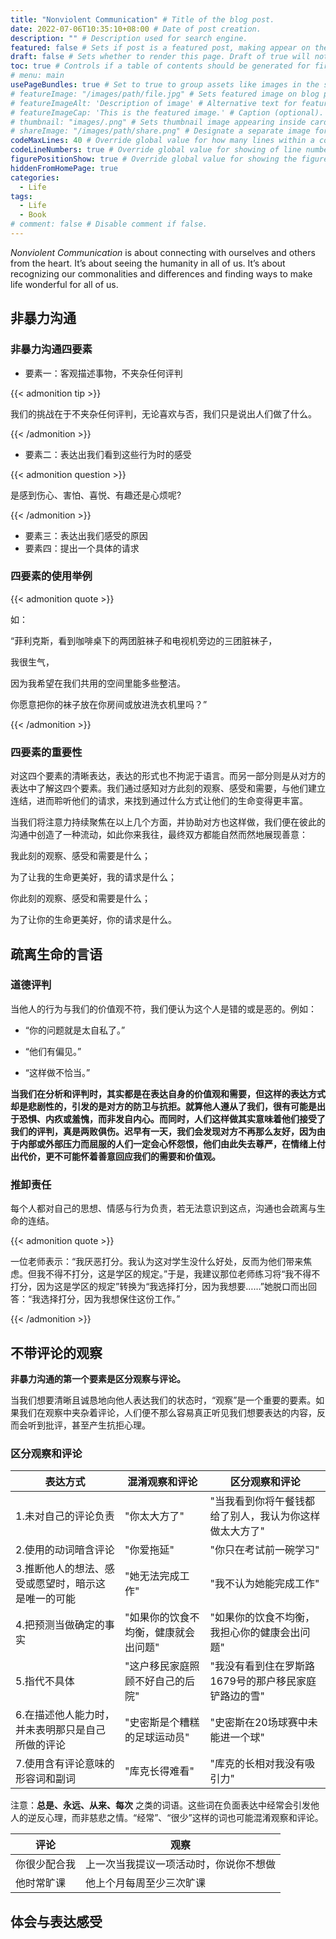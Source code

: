```yaml
---
title: "Nonviolent Communication" # Title of the blog post.
date: 2022-07-06T10:35:10+08:00 # Date of post creation.
description: "" # Description used for search engine.
featured: false # Sets if post is a featured post, making appear on the home page side bar.
draft: false # Sets whether to render this page. Draft of true will not be rendered.
toc: true # Controls if a table of contents should be generated for first-level links automatically.
# menu: main
usePageBundles: true # Set to true to group assets like images in the same folder as this post.
# featureImage: "/images/path/file.jpg" # Sets featured image on blog post.
# featureImageAlt: 'Description of image' # Alternative text for featured image.
# featureImageCap: 'This is the featured image.' # Caption (optional).
# thumbnail: "images/.png" # Sets thumbnail image appearing inside card on homepage.
# shareImage: "/images/path/share.png" # Designate a separate image for social media sharing.
codeMaxLines: 40 # Override global value for how many lines within a code block before auto-collapsing.
codeLineNumbers: true # Override global value for showing of line numbers within code block.
figurePositionShow: true # Override global value for showing the figure label.
hiddenFromHomePage: true
categories:
  - Life
tags:
  - Life
  - Book
# comment: false # Disable comment if false.
---
```


*Nonviolent Communication* is about connecting with ourselves and others from the heart. It’s about seeing the humanity in all of us. It’s about recognizing our commonalities and differences and finding ways to make life wonderful for all of us.

<!--more-->

## 非暴力沟通

### 非暴力沟通四要素

+ 要素一：客观描述事物，不夹杂任何评判

{{< admonition tip >}}

我们的挑战在于不夹杂任何评判，无论喜欢与否，我们只是说出人们做了什么。

{{< /admonition >}}

+ 要素二：表达出我们看到这些行为时的感受

{{< admonition question >}}

是感到伤心、害怕、喜悦、有趣还是心烦呢?

{{< /admonition >}}

+ 要素三：表达出我们感受的原因
+ 要素四：提出一个具体的请求

### 四要素的使用举例

{{< admonition quote >}}

如：

“菲利克斯，看到咖啡桌下的两团脏袜子和电视机旁边的三团脏袜子，

我很生气，

因为我希望在我们共用的空间里能多些整洁。

你愿意把你的袜子放在你房间或放进洗衣机里吗？”

{{< /admonition >}}

### 四要素的重要性

对这四个要素的清晰表达，表达的形式也不拘泥于语言。而另一部分则是从对方的表达中了解这四个要素。我们通过感知对方此刻的观察、感受和需要，与他们建立连结，进而聆听他们的请求，来找到通过什么方式让他们的生命变得更丰富。

当我们将注意力持续聚焦在以上几个方面，并协助对方也这样做，我们便在彼此的沟通中创造了一种流动，如此你来我往，最终双方都能自然而然地展现善意：

我此刻的观察、感受和需要是什么；

为了让我的生命更美好，我的请求是什么；

你此刻的观察、感受和需要是什么；

为了让你的生命更美好，你的请求是什么。

## 疏离生命的言语

### 道德评判

当他人的行为与我们的价值观不符，我们便认为这个人是错的或是恶的。例如：

+ “你的问题就是太自私了。”

+ “他们有偏见。”

+ “这样做不恰当。”

**当我们在分析和评判时，其实都是在表达自身的价值观和需要，但这样的表达方式却是悲剧性的，引发的是对方的防卫与抗拒。就算他人遵从了我们，很有可能是出于恐惧、内疚或羞愧，而非发自内心。而同时，人们这样做其实意味着他们接受了我们的评判，真是两败俱伤。迟早有一天，我们会发现对方不再那么友好，因为由于内部或外部压力而屈服的人们一定会心怀怨恨，他们由此失去尊严，在情绪上付出代价，更不可能怀着善意回应我们的需要和价值观。**

### 推卸责任

每个人都对自己的思想、情感与行为负责，若无法意识到这点，沟通也会疏离与生命的连结。

{{< admonition quote >}}

一位老师表示：“我厌恶打分。我认为这对学生没什么好处，反而为他们带来焦虑。但我不得不打分，这是学区的规定。”于是，我建议那位老师练习将“我不得不打分，因为这是学区的规定”转换为“我选择打分，因为我想要……”她脱口而出回答：“我选择打分，因为我想保住这份工作。”

{{< /admonition >}}

## 不带评论的观察

**非暴力沟通的第一个要素是区分观察与评论。**

当我们想要清晰且诚恳地向他人表达我们的状态时，“观察”是一个重要的要素。如果我们在观察中夹杂着评论，人们便不那么容易真正听见我们想要表达的内容，反而会听到批评，甚至产生抗拒心理。

### 区分观察和评论

| 表达方式                                           | 混淆观察和评论                       | 区分观察和评论                                         |
| -------------------------------------------------- | ------------------------------------ | ------------------------------------------------------ |
| 1.未对自己的评论负责                               | "你太大方了"                         | "当我看到你将午餐钱都给了别人，我认为你这样做太大方了" |
| 2.使用的动词暗含评论                               | "你爱拖延"                           | "你只在考试前一碗学习"                                 |
| 3.推断他人的想法、感受或愿望时，暗示这是唯一的可能 | "她无法完成工作"                     | "我不认为她能完成工作"                                 |
| 4.把预测当做确定的事实                             | "如果你的饮食不均衡，健康就会出问题" | "如果你的饮食不均衡，我担心你的健康会出问题"           |
| 5.指代不具体                                       | "这户移民家庭照顾不好自己的后院"     | "我没有看到住在罗斯路1679号的那户移民家庭铲路边的雪"   |
| 6.在描述他人能力时，并未表明那只是自己所做的评论   | "史密斯是个糟糕的足球运动员"         | "史密斯在20场球赛中未能进一个球"                       |
| 7.使用含有评论意味的形容词和副词                   | "库克长得难看"                       | "库克的长相对我没有吸引力"                             |

注意：**总是、永远、从来、每次** 之类的词语。这些词在负面表达中经常会引发他人的逆反心理，而非慈悲之情。“经常”、“很少”这样的词也可能混淆观察和评论。

| 评论         | 观察                                   |
| ------------ | -------------------------------------- |
| 你很少配合我 | 上一次当我提议一项活动时，你说你不想做 |
| 他时常旷课   | 他上个月每周至少三次旷课               |

## 体会与表达感受

